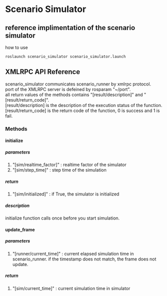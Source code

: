 # Scenario Simulator
## reference implimentation of the scenario simulator

how to use
```
roslaunch scenario_simulator scenario_simulator.launch
```

## XMLRPC API Reference
scenario_simulator communicates scenario_runner by xmlrpc protocol.  
port of the XMLRPC server is defeined by rosparam "~/port".  
all return values of the methods contains "[result/description]" and "[result/return_code]".  
[result/description] is the description of the execution status of the function.  
[result/return_code] is the return code of the function, 0 is success and 1 is fail.  

### Methods
#### initialize
##### parameters
1. "[sim/realtime_factor]" : realtime factor of the simulator
1. "[sim/step_time]" : step time of the simulation

##### return
1. "[sim/initialized]" : if True, the simulator is initialized

##### description
initialize function calls once before you start simulation.  

#### update_frame
##### parameters
1. "[runner/current_time]" : current elapsed simulation time in scenario_runner. if the timestamp does not match, the frame does not update.

##### return
1. "[sim/current_time]" : current simulation time in simulator